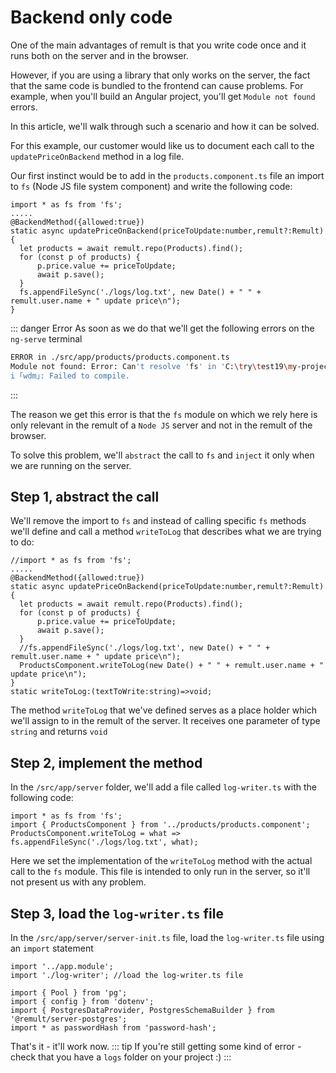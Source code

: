 # Backend only code
One of the main advantages of remult is that you write code once and it runs both on the server and in the browser.

However, if you are using a library that only works on the server, the fact that the same code is bundled to the frontend can cause problems. For example, when you'll build an Angular project, you'll get `Module not found` errors.

In this article, we'll walk through such a scenario and how it can be solved.

For this example, our customer would like us to document each call to the `updatePriceOnBackend` method in a log file.

Our first instinct would be to add in the `products.component.ts` file an import to `fs` (Node JS file system component) and write the following code:
```ts{1,10}
import * as fs from 'fs';
.....
@BackendMethod({allowed:true})
static async updatePriceOnBackend(priceToUpdate:number,remult?:Remult){
  let products = await remult.repo(Products).find();
  for (const p of products) {
      p.price.value += priceToUpdate;
      await p.save();
  }
  fs.appendFileSync('./logs/log.txt', new Date() + " " + remult.user.name + " update price\n");
}
```

::: danger Error
 As soon as we do that we'll get the following errors on the `ng-serve` terminal
 ```sh
 ERROR in ./src/app/products/products.component.ts
Module not found: Error: Can't resolve 'fs' in 'C:\try\test19\my-project\src\app\products'
i ｢wdm｣: Failed to compile.
 ```
:::

The reason we get this error is that the `fs` module on which we rely here is only relevant in the remult of a `Node JS` server and not in the remult of the browser.

To solve this problem, we'll `abstract` the call to `fs` and `inject` it only when we are running on the server.

## Step 1, abstract the call
We'll remove the import to `fs` and instead of calling specific `fs` methods we'll define and call a method `writeToLog` that describes what we are trying to do:

```ts{1,11,13}
//import * as fs from 'fs';
.....
@BackendMethod({allowed:true})
static async updatePriceOnBackend(priceToUpdate:number,remult?:Remult){
  let products = await remult.repo(Products).find();
  for (const p of products) {
      p.price.value += priceToUpdate;
      await p.save();
  }
  //fs.appendFileSync('./logs/log.txt', new Date() + " " + remult.user.name + " update price\n");
  ProductsComponent.writeToLog(new Date() + " " + remult.user.name + " update price\n");
}
static writeToLog:(textToWrite:string)=>void;
```

The method `writeToLog` that we've defined serves as a place holder which we'll assign to in the remult of the server.
It receives one parameter of type `string` and returns `void`

## Step 2, implement the method
In the `/src/app/server` folder, we'll add a file called `log-writer.ts` with the following code:
```ts{3}
import * as fs from 'fs';
import { ProductsComponent } from '../products/products.component';
ProductsComponent.writeToLog = what => fs.appendFileSync('./logs/log.txt', what);
```

Here we set the implementation of the `writeToLog` method with the actual call to the `fs` module.
This file is intended to only run in the server, so it'll not present us with any problem.

## Step 3, load the `log-writer.ts` file
In the `/src/app/server/server-init.ts` file, load the `log-writer.ts` file using an `import` statement
```ts{2}
import '../app.module';
import './log-writer'; //load the log-writer.ts file

import { Pool } from 'pg';
import { config } from 'dotenv';
import { PostgresDataProvider, PostgresSchemaBuilder } from '@remult/server-postgres';
import * as passwordHash from 'password-hash';

```

That's it - it'll work now.
::: tip
If you're still getting some kind of error - check that you have a `logs` folder on your project :)
:::
